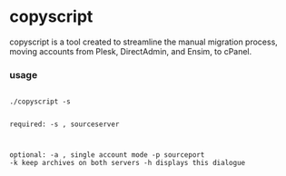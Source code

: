 copyscript
==========

copyscript is a tool created to streamline the manual migration process, moving accounts from Plesk, DirectAdmin, and Ensim, to cPanel.

### usage

<code>
./copyscript -s <hostname or ip>
        
required:
-s <hostname or ip>, sourceserver

optional:
-a <username or domain>, single account mode
-p sourceport
-k keep archives on both servers
-h displays this dialogue
</code>
